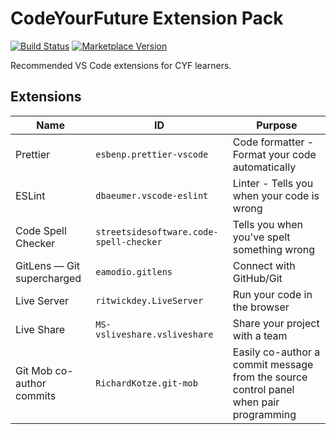 # CodeYourFuture Extension Pack

[![Build Status][1]][2] [![Marketplace Version][3]][4]

Recommended VS Code extensions for CYF learners.

## Extensions

| Name | ID | Purpose |
|---|---|---|
| Prettier | `esbenp.prettier-vscode` | Code formatter - Format your code automatically |
| ESLint | `dbaeumer.vscode-eslint` | Linter - Tells you when your code is wrong |
| Code Spell Checker | `streetsidesoftware.code-spell-checker` | Tells you when you've spelt something wrong |
| GitLens — Git supercharged | `eamodio.gitlens` | Connect with GitHub/Git |
| Live Server | `ritwickdey.LiveServer` | Run your code in the browser |
| Live Share | `MS-vsliveshare.vsliveshare` | Share your project with a team |
| Git Mob co-author commits | `RichardKotze.git-mob` | Easily co-author a commit message from the source control panel when pair programming |

  [1]: https://img.shields.io/github/actions/workflow/status/CodeYourFuture/cyf-extension-pack/push.yml?branch=main
  [2]: https://github.com/CodeYourFuture/cyf-extension-pack/actions/workflows/push.yml
  [3]: https://img.shields.io/visual-studio-marketplace/v/CodeYourFuture.cyf-extension-pack?style=flat&logo=visual-studio-code
  [4]: https://marketplace.visualstudio.com/items?itemName=CodeYourFuture.cyf-extension-pack
